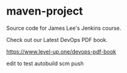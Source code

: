 # maven-project
Source code for James Lee's Jenkins course.

Check out our Latest DevOps PDF book.

https://www.level-up.one/devops-pdf-book

edit to test autobuild scm push
